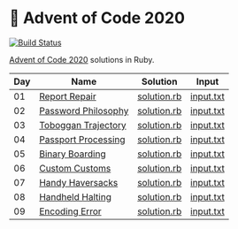 # :christmas_tree: Advent of Code 2020

[![Build Status](https://travis-ci.com/janstol/advent-of-code-2020.svg?branch=master)](https://travis-ci.com/janstol/advent-of-code-2020)

[Advent of Code 2020](https://adventofcode.com/2020) solutions in Ruby.

| Day | Name | Solution | Input |
| --- | ---  | ---      | ---   |
| 01 | [Report Repair](https://adventofcode.com/2020/day/1) | [solution.rb](lib/day01/solution.rb) | [input.txt](lib/day01/input.txt) |
| 02 | [Password Philosophy](https://adventofcode.com/2020/day/2) | [solution.rb](lib/day02/solution.rb) | [input.txt](lib/day02/input.txt) |
| 03 | [Toboggan Trajectory](https://adventofcode.com/2020/day/3) | [solution.rb](lib/day03/solution.rb) | [input.txt](lib/day03/input.txt) |
| 04 | [Passport Processing](https://adventofcode.com/2020/day/4) | [solution.rb](lib/day04/solution.rb) | [input.txt](lib/day04/input.txt) |
| 05 | [Binary Boarding](https://adventofcode.com/2020/day/5) | [solution.rb](lib/day05/solution.rb) | [input.txt](lib/day05/input.txt) |
| 06 | [Custom Customs](https://adventofcode.com/2020/day/6) | [solution.rb](lib/day06/solution.rb) | [input.txt](lib/day06/input.txt) |
| 07 | [Handy Haversacks](https://adventofcode.com/2020/day/7) | [solution.rb](lib/day07/solution.rb) | [input.txt](lib/day07/input.txt) |
| 08 | [Handheld Halting](https://adventofcode.com/2020/day/8) | [solution.rb](lib/day08/solution.rb) | [input.txt](lib/day08/input.txt) |
| 09 | [Encoding Error](https://adventofcode.com/2020/day/9) | [solution.rb](lib/day09/solution.rb) | [input.txt](lib/day09/input.txt) |